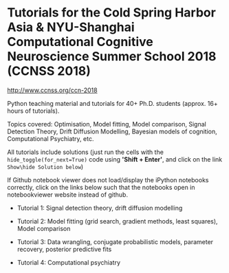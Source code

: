 # Tutorials for the Cold Spring Harbor Asia & NYU-Shanghai Computational Cognitive Neuroscience Summer School 2018 (CCNSS 2018)
http://www.ccnss.org/ccn-2018

Python teaching material and tutorials for 40+ Ph.D. students (approx. 16+ hours of tutorials). 

Topics covered: Optimisation, Model fitting, Model comparison, Signal Detection Theory, Drift Diffusion Modelling, Bayesian models of cognition, Computational Psychiatry, etc.

All tutorials include solutions (just run the cells with the `hide_toggle(for_next=True)` code using **'Shift + Enter'**, and click on the link `Show\hide Solution below`)

If Github notebook viewer does not load/display the iPython notebooks correctly, click on the links below such that the notebooks open in notebookviewer website instead of github.

* Tutorial 1: Signal detection theory, drift diffusion modelling

* Tutorial 2: Model fitting (grid search, gradient methods, least squares), Model comparison

* Tutorial 3: Data wrangling, conjugate probabilistic models, parameter recovery, posterior predictive fits

* Tutorial 4: Computational psychiatry
